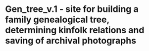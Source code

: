 # Gen_tree_v.1 - site for building a family genealogical tree, determining kinfolk relations and saving of archival photographs
